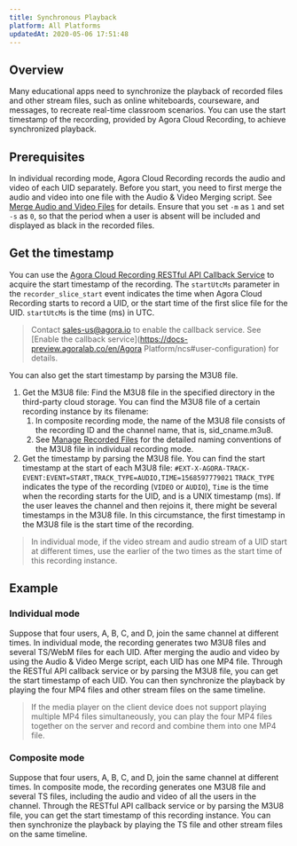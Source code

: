 ```yaml
---
title: Synchronous Playback
platform: All Platforms
updatedAt: 2020-05-06 17:51:48
---
```

## Overview

Many educational apps need to synchronize the playback of recorded files and other stream files, such as online whiteboards, courseware, and messages, to recreate real-time classroom scenarios. You can use the start timestamp of the recording, provided by Agora Cloud Recording, to achieve synchronized playback.

## Prerequisites

In individual recording mode, Agora Cloud Recording records the audio and video of each UID separately. Before you start, you need to first merge the audio and video into one file with the Audio & Video Merging script. See [Merge Audio and Video Files](/en/cloud-recording/cloud_recording_merge_files) for details. Ensure that you set `-m` as `1` and set `-s` as `0`, so that the period when a user is absent will be included and displayed as black in the recorded files.

## Get the timestamp

You can use the [Agora Cloud Recording RESTful API Callback Service](/en/cloud-recording/cloud_recording_callback_rest) to acquire the start timestamp of the recording. The `startUtcMs` parameter in the `recorder_slice_start` event indicates the time when Agora Cloud Recording starts to record a UID, or the start time of the first slice file for the UID. `startUtcMs` is the time (ms) in UTC.

> Contact [sales-us@agora.io](http://sales-us@agora.io/) to enable the callback service. See [Enable the callback service](https://docs-preview.agoralab.co/en/Agora Platform/ncs#user-configuration) for details.

You can also get the start timestamp by parsing the M3U8 file.

1. Get the M3U8 file: Find the M3U8 file in the specified directory in the third-party cloud storage. You can find the M3U8 file of a certain recording instance by its filename:
   1. In composite recording mode, the name of the M3U8 file consists of the recording ID and the channel name, that is, sid_cname.m3u8.
   2. See [Manage Recorded Files]() for the detailed naming conventions of the M3U8 file in individual recording mode.
2. Get the timestamp by parsing the M3U8 file. You can find the start timestamp at the start of each M3U8 file:
   `#EXT-X-AGORA-TRACK-EVENT:EVENT=START,TRACK_TYPE=AUDIO,TIME=1568597779021`
   `TRACK_TYPE` indicates the type of the recording (`VIDEO` or `AUDIO`), `Time` is the time when the recording starts for the UID,  and is a UNIX timestamp (ms). If the user leaves the channel and then rejoins it, there might be several timestamps in the M3U8 file. In this circumstance, the first timestamp in the M3U8 file is the start time of the recording.

> In individual mode, if the video stream and audio stream of a UID start at different times, use the earlier of the two times as the start time of this recording instance.

## Example

### Individual mode

Suppose that four users, A, B, C, and D, join the same channel at different times. In individual mode, the recording generates two M3U8 files and several TS/WebM files for each UID. After merging the audio and video by using the Audio & Video Merge script, each UID has one MP4 file. Through the RESTful API callback service or by parsing the M3U8 file, you can get the start timestamp of each UID. You can then synchronize the playback by playing the four MP4 files and other stream files on the same timeline.

> If the media player on the client device does not support playing multiple MP4 files simultaneously, you can play the four MP4 files together on the server and record and combine them into one MP4 file.

### Composite mode

Suppose that four users, A, B, C, and D, join the same channel at different times. In composite mode, the recording generates one M3U8 file and several TS files, including the audio and video of all the users in the channel. Through the RESTful API callback service or by parsing the M3U8 file, you can get the start timestamp of this recording instance. You can then synchronize the playback by playing the TS file and other stream files on the same timeline.